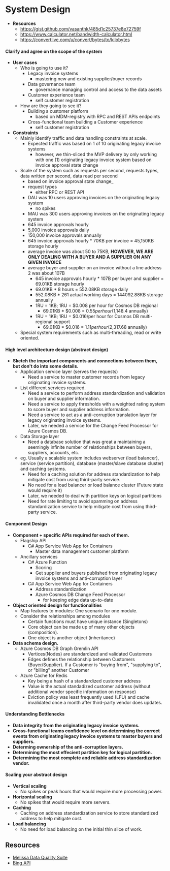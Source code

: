 # System Design
* **Resources**
  * https://gist.github.com/vasanthk/485d1c25737e8e72759f
  * https://www.calculator.net/bandwidth-calculator.html
  * https://convertlive.com/u/convert/bytes/to/kilobytes
#### Clarify and agree on the scope of the system
* **User cases**
  * Who is going to use it?
    * Legacy invoice systems
       * mastering new and existing supplier/buyer records
    * Data governance team
       * governance managing control and access to the data assets
    * Customer experience team
       * self customer registration
  * How are they going to see it?
    * Building a customer platform 
       * based on MDM-registry with RPC and REST APIs endpoints
    * Cross-functional team building a Customer experience
       * self customer registration
* **Constraints**
  * Mainly identify traffic and data handling constraints at scale.
     * Expected traffic was based on 1 of 10 originating legacy invoice systems
       * however, we thin-sliced the MVP delivery by only working with one (1) originating legacy invoice system based on invoice approval state change
  * Scale of the system such as requests per second, requests types, data written per second, data read per second
     * based on invoice approval state change_
     * request types
       * either RPC or REST API
     * DAU was 10 users approving invoices on the originating legacy system
       * no spikes
     * MAU was 300 users approving invoices on the originating legacy system
     * 645 invoice approvals hourly
     * 5,000 invoice approvals daily
     * 150,000 invoice approvals annually
     * 645 invoice approvals hourly \* 70KB per invoice \= 45,150KB storage hourly
     * average invoice was about 50 to 75KB, **HOWEVER, WE ARE ONLY DEALING WITH A BUYER AND A SUPPLIER ON ANY GIVEN INVOICE**
     * average buyer and supplier on an invoice without a line address 2 was about 107B
       * 645 invoice approvals hourly \* 107B per buyer and supplier \= 69.01KB storage hourly
       * 69.01KB \* 8 hours \= 552.08KB storage daily
       * 552.08KB \* 261 actual working days \= 144092.88KB storage annually
       * 1RU = 1KB; 1RU = $0.008 per hour for Cosmos DB regional
         * 69.01KB \* $0.008 = $0.55 per hour ($1,148.4 annually)
       * 1RU = 1KB; 1RU = $0.016/per hour for Cosmos DB multi-regional support
         * 69.01KB \* $0.016 = $1.11 per hour ($2,317.68 annually)
  * Special system requirements such as multi-threading, read or write oriented.
#### High level architecture design (abstract design)
* **Sketch the important components and connections between them, but don't do into some details.**
  * Application service layer (serves the requests)
    * Need a service to master customer records from legacy originating invoice systems.
  * List different services required.
    * Need a service to perform address standardization and validation on buyer and supplier information.
    * Need a service to apply thresholds with a weighted rating system to score buyer and supplier address information.
    * Need a service to act as a anti-corruption translation layer for legacy originating invoice systems.
    * Later, we needed a service for the Change Feed Processor for Azure Cosmos DB.
  * Data Storage layer
    * Need a database solution that was great a maintaining a seemingly infinite number of relationships between buyers, suppliers, accounts, etc.
  * eg. Usually a scalable system includes webserver (load balancer), service (service partition), database (master/slave database cluster) and caching systems.
    * Need for a caching solution for address standardization to help mitigate cost from using third-party service.
    * No need for a load balancer or load balance cluster (Future state would require it)
    * Later, we needed to deal with partition keys on logical partitions
    * Need for rate limiting to avoid spamming on address standardization service to help mitigate cost from using third-party service.
#### Component Design
* **Component + specific APIs required for each of them.**
  * Flagship API
     * C# App Service Web App for Containers
        * Master data management customer platform
  * Ancillary services
     * C# Azure Function
        * Scoring
        * Get supplier and buyers published from originating legacy invoice systems and anti-corruption layer
     * C# App Service Web App for Containers
        * Address standardization
        * Azure Cosmos DB Change Feed Processor
          * for keeping edge data up-to-date
* **Object oriented design for functionalities**
  * Map features to modules: One scenario for one module.
  * Consider the relationships among modules
    * Certain functions must have unique instance (Singletons)
    * Core object can be made up of many other objects (composition).
    * One object is another object (inheritance)
* **Data schema design.**
  * Azure Cosmos DB Graph Gremlin API
    * Vertices(Nodes) are standardized and validated Customers
    * Edges defines the relationship between Customers (Buyer/Supplier). If a Customer is "buying from", "supplying to", or "billing" another Customer
  * Azure Cache for Redis
    * Key being a hash of a standardized customer address
    * Value is the actual standadized customer address (without additional vendor specific information on response)
    * Eviction policy was least frequently used (LFU) and cache invalidated once a month after third-party vendor does updates.
#### Understanding Bottlenecks
* **Data integrity from the originating legacy invoice systems.**
* **Cross-functional teams confidence level on determining the correct events from originating legacy invoice systems to master buyers and suppliers.**
* **Determing ownership of the anti-corruption layers.**
* **Determining the most effecient partition key for logical partition.**
* **Determining the most complete and reliable address standardization vendor.**
#### Scaling your abstract design
* **Vertical scaling**
  * No spikes or peak hours that would require more processing power.
* **Horizontal scaling**
  * No spikes that would require more servers.
* **Caching**
  * Caching on address standardization service to store standardized address to help mitigate cost.
* **Load balancing**
  * No need for load balancing on the initial thin slice of work.


## Resources
* [Melissa Data Quality Suite](https://www.g2.com/products/melissa-data-quality-suite/pricing?__cf_chl_captcha_tk__=7cb9c2b3d41d2ccbfcd5c9088c278761467bb4f4-1617033984-0-Af9wiakf2Y15CFzj7uoDOHTuS6-bP-AEHJEOwfzIJ5d1kN-gHoXtFT6QpzzXrb2qtCsuen6ziKfZ_aiD0F6wNmK-jfzep_6INAIIxvi6POsgimsfLLAi63yXrFk8MI5MmRrn9yxCdkC5Ux9W8mJNyhOUfXmJUebgrYPZGOvhOnM-T1S2zMoWTkH1qEOpxDuLZ6O0UO8kQZt_1Rl9F5Rc-ok9pcAeiQbrD7wHyZL44QQeWQS8-pQur5s8_t9759odicmia8-SaOtOUgsNsqyqgW7g8x95wxue-fPQ9bL8JJB6tPjOT3Mj5XYORgjhRJrZYLC2ytCN0mJhT0h1j77AbWRH6IXMaWrfczJFedIWScfJl3YILOzy3uOIOTE5k3JNi1Plj7XE1g4Qw0oIfIVaCrgOc8RTOS9JeGFrLEapyKmXiG1ask7oftqcrffsTrJGCPnQGG_aRq-bY4Ioa533QrPc7bZ1ohd09jqfv1FEis30UatH1mZYhSVChABRa_Ul6J-Z5zr0ptrkG77Kvy8CW6Lui8tx3F6b2Mf7RU5PNhHKVajDa5_8gPMbaBy2B9gbOWSXY6Vv6KRwdqPmSRFagdBeHkAXq19LdX3Ud_Jpcu92QmYR7XJ65wsvMeUpi7qAEXH51TD5Bwwbz_Nd7uRr314)
* [Bing API](https://azure.microsoft.com/en-us/pricing/details/cognitive-services/search-api/)
